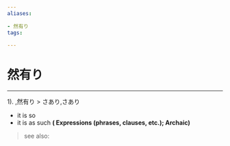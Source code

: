 ```yaml
---
aliases:
    
- 然有り
tags:
    
---
```


# 然有り
---
1).
,然有り > さあり,さあり

- it is so
- it is as such
**( Expressions (phrases, clauses, etc.); Archaic)**
> see also: 
            